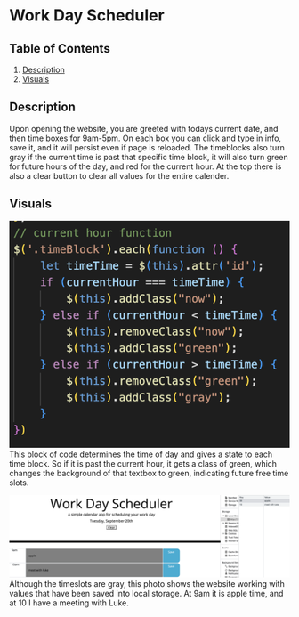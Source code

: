 # Work Day Scheduler

## Table of Contents
1. [Description](#description)
2. [Visuals](#visuals)

## Description

Upon opening the website, you are greeted with todays current date, and then time boxes for 9am-5pm. On each box you can click and type in info, save it, and it will persist even if page is reloaded. The timeblocks also turn gray if the current time is past that specific time block, it will also turn green for future hours of the day, and red for the current hour. At the top there is also a clear button to clear all values for the entire calender.

## Visuals

![Photo of block of code](./timeblockfunction.png)
This block of code determines the time of day and gives a state to each time block. So if it is past the current hour, it gets a class of green, which changes the background of that textbox to green, indicating future free time slots.

![Photo of previous photos JavaScript](./photoofwebsite.png)
Although the timeslots are gray, this photo shows the website working with values that have been saved into local storage. At 9am it is apple time, and at 10 I have a meeting with Luke.
